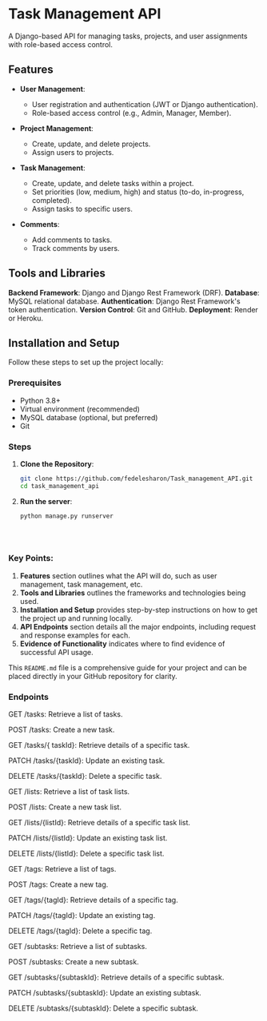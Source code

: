 # Task Management API

A Django-based API for managing tasks, projects, and user assignments with role-based access control.

## Features

- **User Management**:  
  - User registration and authentication (JWT or Django authentication).
  - Role-based access control (e.g., Admin, Manager, Member).

- **Project Management**:  
  - Create, update, and delete projects.
  - Assign users to projects.

- **Task Management**:  
  - Create, update, and delete tasks within a project.
  - Set priorities (low, medium, high) and status (to-do, in-progress, completed).
  - Assign tasks to specific users.

- **Comments**:  
  - Add comments to tasks.
  - Track comments by users.

## Tools and Libraries
  **Backend Framework**: Django and Django Rest Framework (DRF).
  **Database**: MySQL relational database.
  **Authentication**: Django Rest Framework's token authentication.
  **Version Control**: Git and GitHub.
  **Deployment**: Render or Heroku.
  
## Installation and Setup

Follow these steps to set up the project locally:

### Prerequisites

- Python 3.8+
- Virtual environment (recommended)
- MySQL database (optional, but preferred)
- Git

### Steps

1. **Clone the Repository**:
   ```bash
   git clone https://github.com/fedelesharon/Task_management_API.git
   cd task_management_api

2. **Run the server**:
   ```bash
   python manage.py runserver
   
    
 
### Key Points:

1. **Features** section outlines what the API will do, such as user management, task management, etc.
2. **Tools and Libraries** outlines the frameworks and technologies being used.
3. **Installation and Setup** provides step-by-step instructions on how to get the project up and running locally.
4. **API Endpoints** section details all the major endpoints, including request and response examples for each.
5. **Evidence of Functionality** indicates where to find evidence of successful API usage.

This `README.md` file is a comprehensive guide for your project and can be placed directly in your GitHub repository for clarity.

### Endpoints
GET /tasks: Retrieve a list of tasks.

POST /tasks: Create a new task.

GET /tasks/{ taskId}: Retrieve details of a specific task.

PATCH /tasks/{taskId}: Update an existing task.

DELETE /tasks/{taskId}: Delete a specific task.

GET /lists: Retrieve a list of task lists.

POST /lists: Create a new task list.

GET /lists/{listId}: Retrieve details of a specific task list.

PATCH /lists/{listId}: Update an existing task list.

DELETE /lists/{listId}: Delete a specific task list.

GET /tags: Retrieve a list of tags.

POST /tags: Create a new tag.

GET /tags/{tagId}: Retrieve details of a specific tag.

PATCH /tags/{tagId}: Update an existing tag.

DELETE /tags/{tagId}: Delete a specific tag.

GET /subtasks: Retrieve a list of subtasks.

POST /subtasks: Create a new subtask.

GET /subtasks/{subtaskId}: Retrieve details of a specific subtask.

PATCH /subtasks/{subtaskId}: Update an existing subtask.

DELETE /subtasks/{subtaskId}: Delete a specific subtask.   